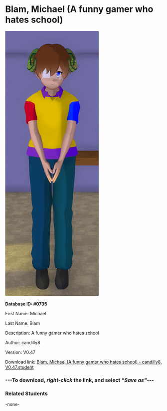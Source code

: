 # Blam, Michael (A funny gamer who hates school)

<img src="../../Files/Images/Blam, Michael (A funny gamer who hates school).png" title="Blam, Michael (A funny gamer who hates school) - candilly8, V0.47">

**Database ID: #0735**

First Name: Michael

Last Name: Blam

Description: A funny gamer who hates school

Author: candilly8

Version: V0.47

Download link: <a href="https://raw.githubusercontent.com/Arbiter1223/Daigaku-Gurashi-Custom-Students/master/Files/Student%20Files/Blam%2C%20Michael%20(A%20funny%20gamer%20who%20hates%20school)%20-%20candilly8%2C%20V0.47.student">Blam, Michael (A funny gamer who hates school) - candilly8, V0.47.student</a>

### ---**To download, _right-click_ the link, and select _"Save as"_**---

### Related Students

-none-

